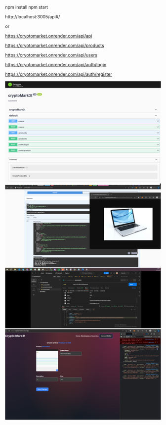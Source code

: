 npm install
npm start

http://localhost:3005/api#/

or

https://cryotomarket.onrender.com/api/api

https://cryotomarket.onrender.com/api/products

https://cryotomarket.onrender.com/api/users

https://cryotomarket.onrender.com/api/auth/login

https://cryotomarket.onrender.com/api/auth/register




![Alt text](swagger.png)
![Alt text](fullProduct.png)
![Alt text](products.png)


